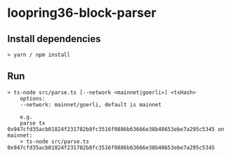 # loopring36-block-parser

## Install dependencies
```
> yarn / npm install
```

## Run
```
> ts-node src/parse.ts [--network <mainnet|goerli>] <txHash>  
    options:   
    --network: mainnet/goerli, default is mainnet  

    e.g.   
    parse tx 0x947cfd35acb01824f231782b8fc3516f0886b63666e38b48653ebe7a295c5345 on mainnet:  
    > ts-node src/parse.ts 0x947cfd35acb01824f231782b8fc3516f0886b63666e38b48653ebe7a295c5345
```
